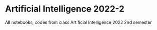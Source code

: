 # Artificial Intelligence 2022-2

All notebooks, codes from class Artificial Intelligence 2022 2nd semester
